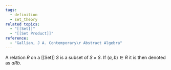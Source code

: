 ```yaml
---
tags:
  - definition
  - set_theory
related topics:
  - "[[Set]]"
  - "[[Set Product]]"
reference:
  - "Gallian, J A. Contemporary\r Abstract Algebra"
---
```

A relation $R$ on a [[Set]] $S$ is a subset of $S\times S$. If $(a,b)\in R$ it is then denoted as $aRb$.
